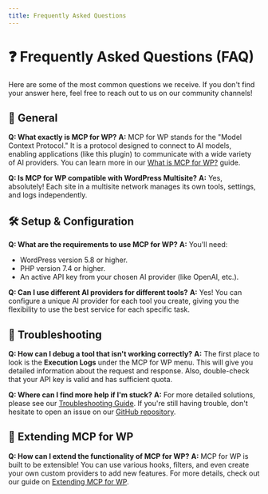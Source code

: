 ```yaml
---
title: Frequently Asked Questions
---
```


# ❓ Frequently Asked Questions (FAQ)

Here are some of the most common questions we receive. If you don't find your answer here, feel free to reach out to us on our community channels!

## <strong>🌟 General</strong>

**Q: What exactly is MCP for WP?**
**A:** MCP for WP stands for the "Model Context Protocol." It is a protocol designed to connect to AI models, enabling applications (like this plugin) to communicate with a wide variety of AI providers. You can learn more in our [What is MCP for WP?](whats-mcp) guide.

**Q: Is MCP for WP compatible with WordPress Multisite?**
**A:** Yes, absolutely! Each site in a multisite network manages its own tools, settings, and logs independently.

## <strong>🛠️ Setup & Configuration</strong>

**Q: What are the requirements to use MCP for WP?**
**A:** You'll need:
-   WordPress version 5.8 or higher.
-   PHP version 7.4 or higher.
-   An active API key from your chosen AI provider (like OpenAI, etc.).

**Q: Can I use different AI providers for different tools?**
**A:** Yes! You can configure a unique AI provider for each tool you create, giving you the flexibility to use the best service for each specific task.

## <strong>🐛 Troubleshooting</strong>

**Q: How can I debug a tool that isn't working correctly?**
**A:** The first place to look is the **Execution Logs** under the MCP for WP menu. This will give you detailed information about the request and response. Also, double-check that your API key is valid and has sufficient quota.

**Q: Where can I find more help if I'm stuck?**
**A:** For more detailed solutions, please see our [Troubleshooting Guide](../reference/troubleshooting). If you're still having trouble, don't hesitate to open an issue on our [GitHub repository](https://github.com/artificialpoets/wp-mcp-docs).

## <strong>🧩 Extending MCP for WP</strong>

**Q: How can I extend the functionality of MCP for WP?**
**A:** MCP for WP is built to be extensible! You can use various hooks, filters, and even create your own custom providers to add new features. For more details, check out our guide on [Extending MCP for WP](../extending/extensibility). 